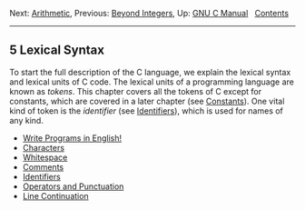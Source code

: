 Next: [Arithmetic](Arithmetic.md), Previous: [Beyond
Integers](Beyond-Integers.md), Up: [GNU C Manual](index.md)  
[Contents](index.md#SEC_Contents "Table of contents")  

------------------------------------------------------------------------


## 5 Lexical Syntax 


To start the full description of the C language, we explain the lexical
syntax and lexical units of C code. The lexical units of a programming
language are known as *tokens*. This chapter covers all the tokens of C
except for constants, which are covered in a later chapter (see
[Constants](Constants.md)). One vital kind of token is the
*identifier* (see [Identifiers](Identifiers.md)), which is used for
names of any kind.

-   [Write Programs in English!](English.md)
-   [Characters](Characters.md)
-   [Whitespace](Whitespace.md)
-   [Comments](Comments.md)
-   [Identifiers](Identifiers.md)
-   [Operators and Punctuation](Operators_002fPunctuation.md)
-   [Line Continuation](Line-Continuation.md)
